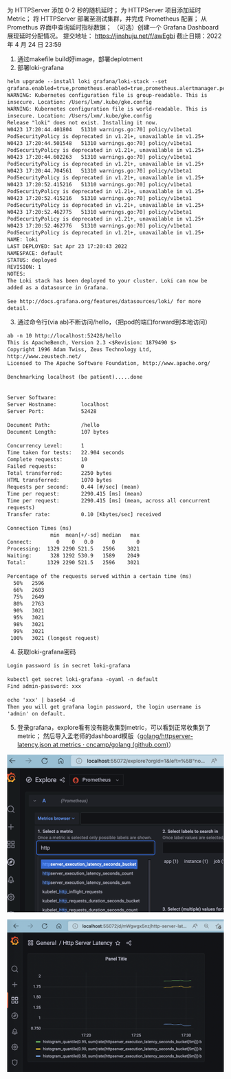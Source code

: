 为 HTTPServer 添加 0-2 秒的随机延时；
为 HTTPServer 项目添加延时 Metric；
将 HTTPServer 部署至测试集群，并完成 Prometheus 配置；
从 Promethus 界面中查询延时指标数据；
（可选）创建一个 Grafana Dashboard 展现延时分配情况。
提交地址： https://jinshuju.net/f/awEgbi
截止日期：2022 年 4 月 24 日 23:59




1. 通过makefile build好image，部署deplotment
2. 部署loki-grafana
```
helm upgrade --install loki grafana/loki-stack --set grafana.enabled=true,prometheus.enabled=true,prometheus.alertmanager.persistentVolume.enabled=false,prometheus.server.persistentVolume.enabled=false
WARNING: Kubernetes configuration file is group-readable. This is insecure. Location: /Users/lxm/.kube/gke.config
WARNING: Kubernetes configuration file is world-readable. This is insecure. Location: /Users/lxm/.kube/gke.config
Release "loki" does not exist. Installing it now.
W0423 17:20:44.401804   51310 warnings.go:70] policy/v1beta1 PodSecurityPolicy is deprecated in v1.21+, unavailable in v1.25+
W0423 17:20:44.501548   51310 warnings.go:70] policy/v1beta1 PodSecurityPolicy is deprecated in v1.21+, unavailable in v1.25+
W0423 17:20:44.602263   51310 warnings.go:70] policy/v1beta1 PodSecurityPolicy is deprecated in v1.21+, unavailable in v1.25+
W0423 17:20:44.704561   51310 warnings.go:70] policy/v1beta1 PodSecurityPolicy is deprecated in v1.21+, unavailable in v1.25+
W0423 17:20:52.415216   51310 warnings.go:70] policy/v1beta1 PodSecurityPolicy is deprecated in v1.21+, unavailable in v1.25+
W0423 17:20:52.415216   51310 warnings.go:70] policy/v1beta1 PodSecurityPolicy is deprecated in v1.21+, unavailable in v1.25+
W0423 17:20:52.462775   51310 warnings.go:70] policy/v1beta1 PodSecurityPolicy is deprecated in v1.21+, unavailable in v1.25+
W0423 17:20:52.462776   51310 warnings.go:70] policy/v1beta1 PodSecurityPolicy is deprecated in v1.21+, unavailable in v1.25+
NAME: loki
LAST DEPLOYED: Sat Apr 23 17:20:43 2022
NAMESPACE: default
STATUS: deployed
REVISION: 1
NOTES:
The Loki stack has been deployed to your cluster. Loki can now be added as a datasource in Grafana.

See http://docs.grafana.org/features/datasources/loki/ for more detail.
```

3. 通过命令行(via ab)不断访问/hello，（把pod的端口forward到本地访问）
```
ab -n 10 http://localhost:52428/hello
This is ApacheBench, Version 2.3 <$Revision: 1879490 $>
Copyright 1996 Adam Twiss, Zeus Technology Ltd, http://www.zeustech.net/
Licensed to The Apache Software Foundation, http://www.apache.org/

Benchmarking localhost (be patient).....done


Server Software:
Server Hostname:        localhost
Server Port:            52428

Document Path:          /hello
Document Length:        107 bytes

Concurrency Level:      1
Time taken for tests:   22.904 seconds
Complete requests:      10
Failed requests:        0
Total transferred:      2250 bytes
HTML transferred:       1070 bytes
Requests per second:    0.44 [#/sec] (mean)
Time per request:       2290.415 [ms] (mean)
Time per request:       2290.415 [ms] (mean, across all concurrent requests)
Transfer rate:          0.10 [Kbytes/sec] received

Connection Times (ms)
              min  mean[+/-sd] median   max
Connect:        0    0   0.0      0       0
Processing:  1329 2290 521.5   2596    3021
Waiting:      328 1292 530.9   1589    2049
Total:       1329 2290 521.5   2596    3021

Percentage of the requests served within a certain time (ms)
  50%   2596
  66%   2603
  75%   2649
  80%   2763
  90%   3021
  95%   3021
  98%   3021
  99%   3021
 100%   3021 (longest request)

```

4. 获取loki-grafana密码

```
Login password is in secret loki-grafana

kubectl get secret loki-grafana -oyaml -n default
Find admin-password: xxx

echo 'xxx' | base64 -d
Then you will get grafana login password, the login username is 'admin' on default.

```

5. 登录grafana，explore看有没有能收集到metric，可以看到正常收集到了metric； 然后导入孟老师的dashboard模版（[golang/httpserver-latency.json at metrics · cncamp/golang (github.com)](https://github.com/cncamp/golang/blob/metrics/httpserver/grafana-dashboard/httpserver-latency.json)）

![image-20220423173333763](image/image-20220423173333763.png)

![image-20220423173139741](image/image-20220423173139741.png)
